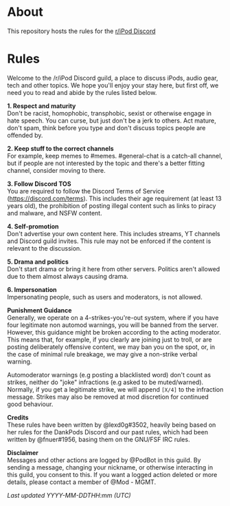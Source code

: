 # About

This repository hosts the rules for the [r/iPod Discord](https://discord.gg/ipod)

# Rules

Welcome to the /r/iPod Discord guild, a place to discuss iPods, audio gear, tech and other topics. We hope you'll enjoy your stay here, but first off, we need you to read and abide by the rules listed below. 
  
**1. Respect and maturity**   
Don't be racist, homophobic, transphobic, sexist or otherwise engage in hate speech. You can curse, but just don't be a jerk to others. Act mature, don't spam, think before you type and don't discuss topics people are offended by. 
  
**2. Keep stuff to the correct channels**  
For example, keep memes to #memes. #general-chat is a catch-all channel, but if people are not interested by the topic and there's a better fitting channel, consider moving to there. 
  
**3. Follow Discord TOS**  
You are required to follow the Discord Terms of Service (<https://discord.com/terms>). This includes their age requirement (at least 13 years old), the prohibition of posting illegal content such as links to piracy and malware, and NSFW content. 
  
**4. Self-promotion**   
Don't advertise your own content here. This includes streams, YT channels and Discord guild invites. This rule may not be enforced if the content is relevant to the discussion. 
  
**5. Drama and politics**  
Don't start drama or bring it here from other servers. Politics aren't allowed due to them almost always causing drama. 
  
**6. Impersonation**   
Impersonating people, such as users and moderators, is not allowed. 
  
  
**Punishment Guidance**  
Generally, we operate on a 4-strikes-you're-out system, where if you have four legitimate non automod warnings, you will be banned from the server. 
However, this guidance might be broken according to the acting moderator. This means that, for example, if you clearly are joining just to troll, or are posting deliberately offensive content, we may ban you on the spot, or, in the case of minimal rule breakage, we may give a non-strike verbal warning.   

Automoderator warnings (e.g posting a blacklisted word) don't count as strikes, neither do "joke" infractions (e.g asked to be muted/warned). Normally, if you get a legitimate strike, we will append `[X/4]` to the infraction message. Strikes may also be removed at mod discretion for continued good behaviour. 
  
**Credits**  
These rules have been written by @lexd0g#3502, heavily being based on her rules for the DankPods Discord and our past rules, which had been written by @fnuer#1956, basing them on the GNU/FSF IRC rules. 
  
**Disclaimer**   
Messages and other actions are logged by @PodBot in this guild. By sending a message, changing your nickname, or otherwise interacting in this guild, you consent to this. If you want a logged action deleted or more details, please contact a member of @Mod - MGMT. 
  
*Last updated YYYY-MM-DDTHH:mm (UTC)*
